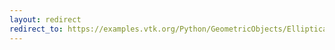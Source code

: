 ```yaml
---
layout: redirect
redirect_to: https://examples.vtk.org/Python/GeometricObjects/EllipticalCylinderDemo/
---
```


